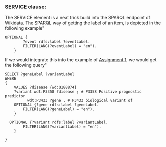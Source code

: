 ### SERVICE clause:

The SERVICE element is a neat trick build into the SPARQL endpoint of Wikidata.
The SPARQL way of getting the label of an item, is depicted in the following example"

```sparql
OPTIONAL {
		?event rdfs:label ?eventLabel.
		FILTER(LANG(?eventLabel) = "en").
	}
```

If we would integrate this into the example of [Assignment 1](../Assignments/assignment1.md), we would get the following query"

```sparql
SELECT ?geneLabel ?variantLabel
WHERE
{ 
	VALUES ?disease {wd:Q188874}
    ?variant wdt:P3358 ?disease ; # P3358 Positive prognostic predictor
          wdt:P3433 ?gene . # P3433 biological variant of
	OPTIONAL {?gene rdfs:label ?geneLabel.
		FILTER(LANG(?geneLabel) = "en").
	}
  
  OPTIONAL {?variant rdfs:label ?variantLabel.
		FILTER(LANG(?variantLabel) = "en").
	}
  
}
```
